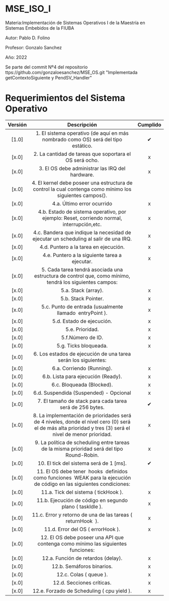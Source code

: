 # MSE_ISO_I
Materia:Implementación de Sistemas Operativos I de la Maestría en Sistemas Embebidos de la FIUBA

Autor: Pablo D. Folino

Profesor: Gonzalo Sanchez

Año: 2022

Se parte del commit  Nº4 del repositorio ttps://github.com/gonzaloesanchez/MSE_OS.git "Implementada getContextoSiguiente y PendSV_Handler"

# Requerimientos del Sistema Operativo

| Versión | Descripción | Cumplido |
| :-: | :-: | :-: |
[1.0] | 1. El sistema operativo (de aquí en más nombrado como OS) será del tipo estático.| ✔ |
[x.0] | 2. La cantidad de tareas que soportara el OS será ocho. | x |
[x.0] | 3. El OS debe administrar las IRQ del hardware.  | x |
[x.0] | 4. El kernel debe poseer una estructura de control la cual contenga como mínimo los siguientes campos(). |   |
[x.0] | 4.a. Último error ocurrido | x |
[x.0] | 4.b. Estado de sistema operativo, por ejemplo: Reset, corriendo normal, interrupción,etc. | x |
[x.0] | 4.c. Bandera que indique la necesidad de ejecutar un scheduling al salir de una IRQ.| x |
[x.0] | 4.d. Puntero a la tarea en ejecución.| x |
[x.0] | 4.e. Puntero a la siguiente tarea a ejecutar. | x |
[x.0] | 5. Cada tarea tendrá asociada una estructura de control que, como mínimo, tendrá los siguientes campos: |   |
[x.0] | 5.a. Stack (array). | x |
[x.0] | 5.b. Stack Pointer. | x |
[x.0] | 5.c. Punto de entrada (usualmente llamado ​ entryPoint ).| x |
[x.0] | 5.d. Estado de ejecución. | x |
[x.0] | 5.e. Prioridad. | x |
[x.0] | 5.f.Número de ID. | x |
[x.0] | 5.g. Ticks bloqueada.| x |
[x.0] | 6. Los estados de ejecución de una tarea serán los siguientes: |   |
[x.0] | 6.a. Corriendo (Running). | x |
[x.0] | 6.b. Lista para ejecución (Ready). | x |
[x.0] | 6.c. Bloqueada (Blocked).| x |
[x.0] | 6.d. Suspendida (Suspended) - ​ Opcional | x |
[x.0] | 7. El tamaño de stack para cada tarea será de 256 bytes. | ✔ |
[x.0] | 8. La implementación de prioridades será de 4 niveles, donde el nivel cero (0) será el de más alta prioridad y tres (3) será el nivel de menor prioridad. | x |
[x.0] | 9. La política de scheduling entre tareas de la misma prioridad será del tipo Round-Robin. | x |
[x.0] | 10. El tick del sistema será de 1 [ms].| ✔ |
[x.0] | 11. El OS debe tener ​ hooks ​ definidos como funciones ​ WEAK​ para la ejecución de código en las siguientes condiciones: |   |
[x.0] | 11.a. Tick del sistema (​ tickHook ). | x |
[x.0] | 11.b. Ejecución de código en segundo plano (​ taskIdle ). | x |
[x.0] | 11.c. Error y retorno de una de las tareas (​ returnHook ​ ).| x |
[x.0] | 11.d. Error del OS (​ errorHook ). | x |
[x.0] | 12. El OS debe poseer una API que contenga como mínimo las siguientes funciones:|   |
[x.0] | 12.a. Función de retardos (delay). | x |
[x.0] | 12.b. Semáforos binarios. | x |
[x.0] | 12.c. Colas (​ queue ).| x |
[x.0] | 12.d. Secciones críticas. | x |
[x.0] | 12.e. Forzado de Scheduling (​ cpu yield ). | x |

